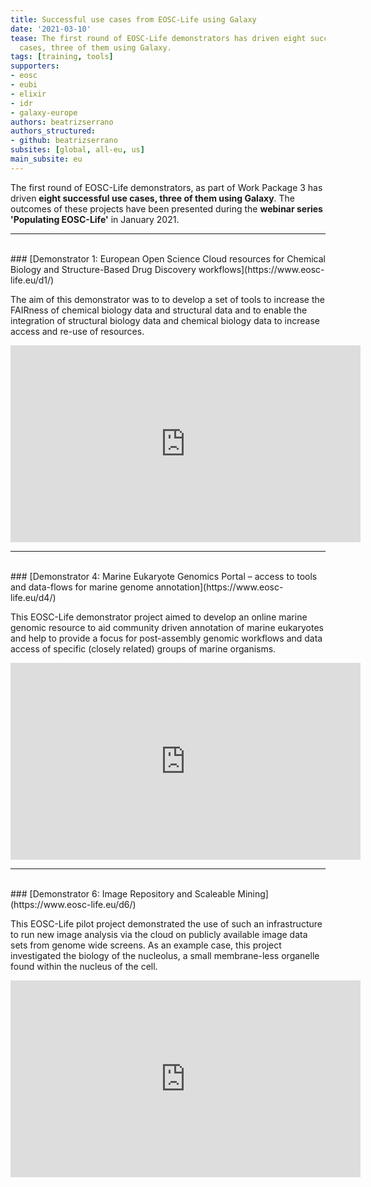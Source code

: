 ```yaml
---
title: Successful use cases from EOSC-Life using Galaxy
date: '2021-03-10'
tease: The first round of EOSC-Life demonstrators has driven eight successful use
  cases, three of them using Galaxy.
tags: [training, tools]
supporters:
- eosc
- eubi
- elixir
- idr
- galaxy-europe
authors: beatrizserrano
authors_structured:
- github: beatrizserrano
subsites: [global, all-eu, us]
main_subsite: eu
---
```


The first round of EOSC-Life demonstrators, as part of Work Package 3 has driven __eight successful use cases, three of them using Galaxy__. The outcomes of these projects have been presented during the __webinar series 'Populating EOSC-Life'__ in January 2021. 

---

<br>
### [Demonstrator 1: European Open Science Cloud resources for Chemical Biology and Structure-Based Drug Discovery workflows](https://www.eosc-life.eu/d1/)


The aim of this demonstrator was to to develop a set of tools to increase the FAIRness of chemical biology data and structural data and to enable  the integration of structural biology data and chemical biology data to increase access and re-use of resources.

<iframe width="560" height="315" src="https://www.youtube.com/embed/qFZFw7PaG9Q" frameborder="0" allow="accelerometer; autoplay; clipboard-write; encrypted-media; gyroscope; picture-in-picture" allowfullscreen></iframe>

---

<br>
### [Demonstrator 4: Marine Eukaryote Genomics Portal – access to tools and data-flows for marine genome annotation](https://www.eosc-life.eu/d4/)

This EOSC-Life demonstrator project aimed to develop an online marine genomic resource to aid community driven annotation of marine eukaryotes and help to provide a focus for post-assembly genomic workflows and data access of specific (closely related) groups of marine organisms.

<iframe width="560" height="315" src="https://www.youtube.com/embed/Dw1jlqLOEJY" frameborder="0" allow="accelerometer; autoplay; clipboard-write; encrypted-media; gyroscope; picture-in-picture" allowfullscreen></iframe>

---

<br>
### [Demonstrator 6: Image Repository and Scaleable Mining](https://www.eosc-life.eu/d6/)

This EOSC-Life pilot project demonstrated the use of such an infrastructure to run new image analysis via the cloud on publicly available image data sets from genome wide screens. As an example case, this project investigated the biology of the nucleolus, a small membrane-less organelle found within the nucleus of the cell.


<iframe width="560" height="315" src="https://www.youtube.com/embed/PKQ53fhWbeM" frameborder="0" allow="accelerometer; autoplay; clipboard-write; encrypted-media; gyroscope; picture-in-picture" allowfullscreen></iframe>